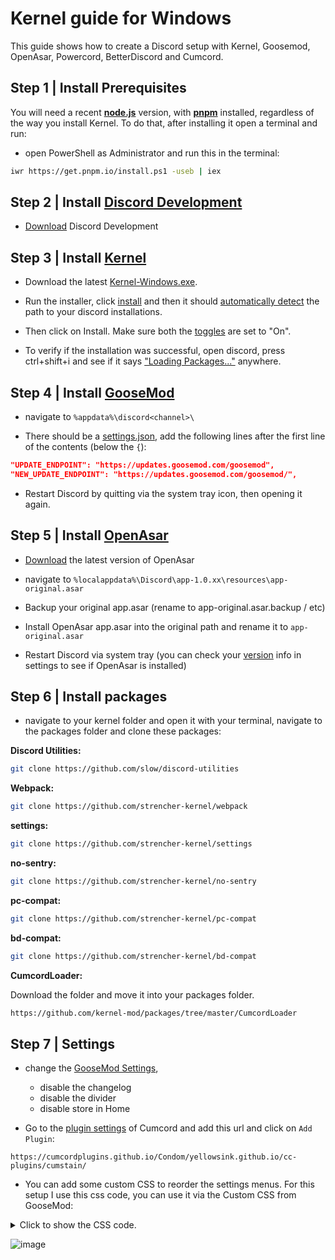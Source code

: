 # Kernel guide for Windows

This guide shows how to create a Discord setup with Kernel, Goosemod, OpenAsar, Powercord, BetterDiscord and Cumcord.

## Step 1 | Install Prerequisites

You will need a recent [**node.js**](https://nodejs.org/) version, with [**pnpm**](https://pnpm.io) installed, regardless of the way you install Kernel.
To do that, after installing it open a terminal and run:

- open PowerShell as Administrator and run this in the terminal:
```sh
iwr https://get.pnpm.io/install.ps1 -useb | iex
```

## Step 2 | Install [Discord Development](https://discord.com/)

- [Download](https://discordapp.com/api/download/development?platform=win) Discord Development

## Step 3 | Install [Kernel](https://github.com/kernel-mod/installer-gui)

- Download the latest [Kernel-Windows.exe](https://github.com/kernel-mod/installer-gui/releases/latest).

- Run the installer, click [install](https://i.imgur.com/ey99wYY.png) and then it should [automatically detect](https://i.imgur.com/PS5Ol31.png) the path to your discord installations.

- Then click on Install. Make sure both the [toggles](https://i.imgur.com/02fmhn0.png) are set to "On".

- To verify if the installation was successful, open discord, press ctrl+shift+i and see if it says ["Loading Packages..."](https://i.imgur.com/MlBvPaG.png) anywhere.

## Step 4 | Install [GooseMod](https://github.com/GooseMod/GooseMod)

- navigate to ``%appdata%\discord<channel>\``

- There should be a [settings.json](https://i.imgur.com/duc2for.png), add the following lines after the first line of the contents (below the ``{``):

```json
"UPDATE_ENDPOINT": "https://updates.goosemod.com/goosemod",
"NEW_UPDATE_ENDPOINT": "https://updates.goosemod.com/goosemod/",
```

- Restart Discord by quitting via the system tray icon, then opening it again.

## Step 5 | Install [OpenAsar](https://github.com/GooseMod/OpenAsar)

- [Download](https://github.com/GooseMod/OpenAsar/releases/download/nightly/app.asar) the latest version of OpenAsar

- navigate to ``%localappdata%\Discord\app-1.0.xx\resources\app-original.asar``

- Backup your original app.asar (rename to app-original.asar.backup / etc)

- Install OpenAsar app.asar into the original path and rename it to ``app-original.asar``

- Restart Discord via system tray (you can check your [version](https://i.imgur.com/H3oPsaT.png) info in settings to see if OpenAsar is installed)

## Step 6 | Install packages

- navigate to your kernel folder and open it with your terminal, navigate to the packages folder and clone these packages:

**Discord Utilities:**
```sh
git clone https://github.com/slow/discord-utilities
```

**Webpack:**
```sh
git clone https://github.com/strencher-kernel/webpack
```
**settings:**
```sh
git clone https://github.com/strencher-kernel/settings
```

**no-sentry:**
```sh
git clone https://github.com/strencher-kernel/no-sentry
```

**pc-compat:**
```sh
git clone https://github.com/strencher-kernel/pc-compat
```

**bd-compat:**
```sh
git clone https://github.com/strencher-kernel/bd-compat
```

**CumcordLoader:**

Download the folder and move it into your packages folder.
```sh
https://github.com/kernel-mod/packages/tree/master/CumcordLoader
```

## Step 7 | Settings

- change the [GooseMod Settings](https://i.imgur.com/2Dn8dQw.png),
  - disable the changelog
  - disable the divider
  - disable store in Home

- Go to the [plugin settings](https://i.imgur.com/TymDxyQ.png) of Cumcord and add this url and click on ``Add Plugin``:
```
https://cumcordplugins.github.io/Condom/yellowsink.github.io/cc-plugins/cumstain/
```

- You can add some custom CSS to reorder the settings menus. For this setup I use this css code, you can use it via the Custom CSS from GooseMod:

<details>
<summary>Click to show the CSS code.</summary>

```css
/* No Icons */
.bd-logo, .pc-logo {
  display: none !important;
}

/* Remove Separator */
.separator-2wx7h6 {
  display: none;
}

/* Remove Nitro Icon */
.premiumLabel-3HPvdB svg {
  display: none;
}

/* Remove Logout Icon */
[aria-controls="logout-tab"] svg {
  display: none;
}

/* Discord */
.item-3XjbnG.themed-2-lozF[aria-controls="changelog-tab"] {
  overflow: visible !important;
  margin-top: 42.5px;
}

.item-3XjbnG.themed-2-lozF[aria-controls="changelog-tab"]::after {
  content: "Discord";
  position: absolute;
  top: -35px;
  left: 10px;
  font-size: 12px;
  font-weight: 700;
  font-family: var(--font-display);
  line-height: 16px;
  text-transform: uppercase;
  color: var(--channels-default);
  width: 90%;
  border-top: 0px var(--background-modifier-accent) solid;
  padding-top: 14px;
  pointer-events: none;
}

/* Powercord */
.item-3XjbnG.themed-2-lozF[aria-controls="pc-modulemanager-plugins-tab"] {
  overflow: visible !important;
  margin-top: 42.5px;
}

.item-3XjbnG.themed-2-lozF[aria-controls="pc-modulemanager-plugins-tab"]::after {
  content: "Powercord";
  position: absolute;
  top: -35px;
  font-size: 12px;
  font-weight: 700;
  font-family: var(--font-display);
  line-height: 16px;
  text-transform: uppercase;
  color: var(--channels-default);
  width: 90%;
  border-top: 0px var(--background-modifier-accent) solid;
  padding-top: 14px;
  pointer-events: none;
}

/* Better Discord */
.item-3XjbnG.themed-2-lozF[aria-controls="settings-tab"] {
  overflow: visible !important;
  margin-top: 42.5px;
}

.item-3XjbnG.themed-2-lozF[aria-controls="settings-tab"]::after {
  content: "BetterDiscord";
  position: absolute;
  top: -35px;
  font-size: 12px;
  font-weight: 700;
  font-family: var(--font-display);
  line-height: 16px;
  text-transform: uppercase;
  color: var(--channels-default);
  width: 90%;
  border-top: 0px var(--background-modifier-accent) solid;
  padding-top: 14px;
  pointer-events: none;
}

/* Dev */
.item-3XjbnG.themed-2-lozF[aria-controls="experiments-tab"] {
  overflow: visible !important;
  margin-top: 42.5px;
}

.item-3XjbnG.themed-2-lozF[aria-controls="experiments-tab"]::after {
  content: "Dev";
  position: absolute;
  top: -35px;
  left: 10px;
  font-size: 12px;
  font-weight: 700;
  font-family: var(--font-display);
  line-height: 16px;
  text-transform: uppercase;
  color: var(--channels-default);
  width: 90%;
  border-top: 0px var(--background-modifier-accent) solid;
  padding-top: 14px;
  pointer-events: none;
}

/* Order */
[aria-controls="hypesquad-online-tab"] {
  order: -1;
}

[aria-controls="changelog-tab"] {
  order: -2;
}

[aria-controls="experiments-tab"],
[aria-controls="developer-options-tab"],
[aria-controls="hotspot-options-tab"],
[aria-controls="dismissible-content-options-tab"],
[aria-controls="payment-flow-modals-tab"] {
  order: 1;
}

[aria-controls="logout-tab"] {
  order: 2;
}

.info-3pQQBb {
  order: 3;
}

.socialLinks-3ywLUf {
  order: 4;
}

/* Spacing */
[aria-controls="pc-updater-tab"],
[aria-controls="payment-flow-modals-tab"],
[aria-controls="hypesquad-online-tab"],
[aria-controls="friend-requests-tab"],
[aria-controls="billing-tab"],
[aria-controls="advanced-tab"],
[aria-controls="overlay-tab"],
[aria-controls="ysink_stain-tab"],
[aria-controls="gm-snippets-tab"] {
  overflow: visible !important;
  margin-bottom: 16px !important;
}


[aria-controls="logout-tab"] {
  overflow: visible !important;
  margin-top: 32px !important;
}

[aria-controls="logout-tab"] {
  background: var(--background-primary);
}
```
</details>

![image](https://user-images.githubusercontent.com/58918358/178970815-71454187-35ce-41db-80f5-c652301455af.png)
